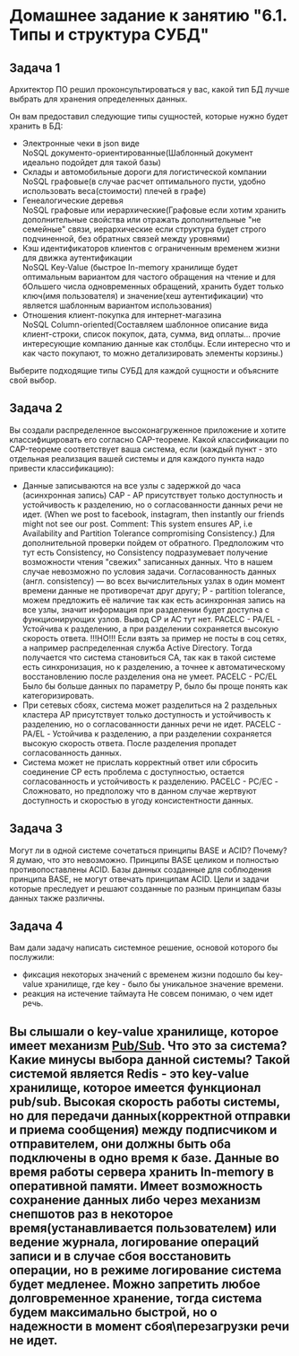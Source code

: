 # Домашнее задание к занятию "6.1. Типы и структура СУБД"


## Задача 1

Архитектор ПО решил проконсультироваться у вас, какой тип БД 
лучше выбрать для хранения определенных данных.

Он вам предоставил следующие типы сущностей, которые нужно будет хранить в БД:

- Электронные чеки в json виде  
NoSQL документо-ориентированные(Шаблонный документ идеально подойдет для такой базы) 
- Склады и автомобильные дороги для логистической компании  
NoSQL графовые(в случае расчет оптимального пусти, удобно использовать веса(стоимости) плечей в графе)
- Генеалогические деревья  
NoSQL графовые или иерархические(Графовые если хотим хранить дополнительные свойства или отражать дополнительные "не семейные" связи, иерархические если структура будет строго подчиненной, без обратных связей между уровнями)  
- Кэш идентификаторов клиентов с ограниченным временем жизни для движка аутентификации  
NoSQL Key-Value (быстрое In-memory хранилище будет оптимальным вариантом для частого обращения на чтение и для бОльшего числа одновременных обращений, хранить будет только ключ(имя пользователя) и значение(хеш аутентификации) что является шаблонным вариантом использования)   
- Отношения клиент-покупка для интернет-магазина  
NoSQL Column-oriented(Составляем шаблонное описание вида клиент-строки, список покупок, дата, сумма, вид оплаты... прочие интересующие компанию данные как столбцы. Если интересно что и как часто покупают, то можно детализировать элементы корзины.) 

Выберите подходящие типы СУБД для каждой сущности и объясните свой выбор.

## Задача 2

Вы создали распределенное высоконагруженное приложение и хотите классифицировать его согласно 
CAP-теореме. Какой классификации по CAP-теореме соответствует ваша система, если 
(каждый пункт - это отдельная реализация вашей системы и для каждого пункта надо привести классификацию):

- Данные записываются на все узлы с задержкой до часа (асинхронная запись)
CAP - AP присутствует только доступность и устойчивость к разделению, но о согласованности данных речи не идет.
(When we post to facebook, instagram, then instantly our friends might not see our post.
Comment: This system ensures AP, i.e Availability and Partition Tolerance compromising Consistency.)
Для дополнительной проверки пойдем от обратного.
Предположим что тут есть Сonsistency, но Consistency подразумевает получение возможности чтения "свежих" записанных данных. Что в нашем случае невозможно по условия задачи.
Cогласованность данных (англ. consistency) — во всех вычислительных узлах в один момент времени данные не противоречат друг другу;
P - partition tolerance, можем предложить её наличие так как есть асинхронная запись на все узлы, значит информация при разделении будет доступна с функционирующих узлов. 
Вывод CP и АС тут нет.
PACELC - PA/EL - Устойчива к разделению, а при разделении сохраняется высокую скорость ответа.
!!!НО!!!
Если взять за пример не посты в соц сетях, а например распределенная служба Active Directory.
Тогда получается что система становиться CA, так как в такой системе есть синхронизация, но к разделению, а точнее к автоматическому восстановлению после разделения она не умеет.
PACELC - PC/EL
Было бы больше данных по параметру P, было бы проще понять как категоризировать.
- При сетевых сбоях, система может разделиться на 2 раздельных кластера
AP присутствует только доступность и устойчивость к разделению, но о согласованности данных речи не идет.
PACELC - PA/EL - Устойчива к разделению, а при разделении сохраняется высокую скорость ответа.
После разделения пропадет согласованность данных.
- Система может не прислать корректный ответ или сбросить соединение
CP есть проблема с доступностью, остается согласованность и устойчивость к разделению.
PACELC - PC/EC - Сложновато, но предположу что в данном случае жертвуют доступность и скоростью в угоду консистентности данных.  

## Задача 3

Могут ли в одной системе сочетаться принципы BASE и ACID? Почему?
Я думаю, что это невозможно. Принципы BASE целиком и полностью противопоставлены ACID. Базы данных созданные для соблюдения принципа BASE,
не могут отвечать принципам ACID. Цели и задачи которые преследует и решают созданные по разным принципам базы данных также различны.

## Задача 4

Вам дали задачу написать системное решение, основой которого бы послужили:

- фиксация некоторых значений с временем жизни
подошло бы key-value хранилище, где key - было бы уникальное значение времени.
- реакция на истечение таймаута
Не совсем понимаю, о чем идет речь.

Вы слышали о key-value хранилище, которое имеет механизм [Pub/Sub](https://habr.com/ru/post/278237/). 
Что это за система? Какие минусы выбора данной системы?
Такой системой является Redis - это key-value хранилище, которое имеется функционал pub/sub.
Высокая скорость работы системы, но для передачи данных(корректной отправки и приема сообщения) между подписчиком и отправителем, они должны быть оба подключены
в одно время к базе. Данные во время работы сервера хранить In-memory в оперативной памяти. 
Имеет возможность сохранение данных либо через механизм снепшотов раз в некоторое время(устанавливается пользователем)
или ведение журнала, логирование операций записи и в случае сбоя восстановить операции, но в режиме логирование система будет медленее.
Можно запретить любое долговременное хранение, тогда система будем максимально быстрой, но о надежности в момент сбоя\перезагрузки речи не идет.
---
